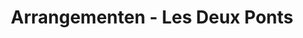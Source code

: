 ---
layout: arrangementen
title: Arrangementen - Les Deux Ponts
lang: nl
lang-ref: arrangements
permalink: /nl/arrangementen/
heading: Arrangementen
subheading: Vers, divers en vernieuwend
headerImage: /assets/images/bg-28.jpg
---
